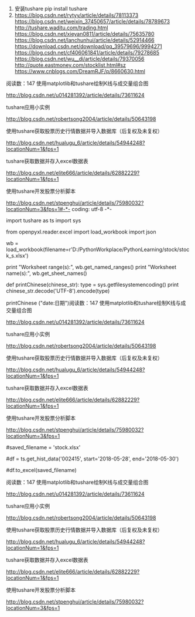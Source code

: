 1. 安装tushare
    pip install tushare
2. https://blog.csdn.net/rytyy/article/details/78113373
https://blog.csdn.net/weixin_37450657/article/details/78789673
http://tushare.waditu.com/trading.html
https://blog.csdn.net/xieyan0811/article/details/75635780
https://blog.csdn.net/lanchunhui/article/details/52914466
https://download.csdn.net/download/qq_39579696/9994271
https://blog.csdn.net/cf406061841/article/details/79278685
https://blog.csdn.net/wu__di/article/details/79370056
http://quote.eastmoney.com/stocklist.html#sz
https://www.cnblogs.com/DreamRJF/p/8660630.html

阅读数：147
使用matplotlib和tushare绘制K线与成交量组合图

http://blog.csdn.net/u014281392/article/details/73611624

tushare应用小实例

http://blog.csdn.net/robertsong2004/article/details/50643198

使用tushare获取股票历史行情数据并导入数据库（后复权及未复权）

http://blog.csdn.net/hualugu_6/article/details/54944248?locationNum=1&fps=1

tushare获取数据并存入excel数据表

http://blog.csdn.net/elite666/article/details/62882229?locationNum=1&fps=1

使用tushare开发股票分析脚本

http://blog.csdn.net/stpenghui/article/details/75980032?locationNum=3&fps=1#-*- coding: utf-8 -*-

import tushare as ts
import sys

from openpyxl.reader.excel import load_workbook
import json


wb = load_workbook(filename=r'D:/PythonWorkplace/PythonLearning/stock/stock_s.xlsx')

print "Worksheet range(s):", wb.get_named_ranges()
print "Worksheet name(s):", wb.get_sheet_names()

def printChinese(chinese_str):
    type = sys.getfilesystemencoding()
    print chinese_str.decode('UTF-8').encode(type)

printChinese ("date:日期")阅读数：147
使用matplotlib和tushare绘制K线与成交量组合图

http://blog.csdn.net/u014281392/article/details/73611624

tushare应用小实例

http://blog.csdn.net/robertsong2004/article/details/50643198

使用tushare获取股票历史行情数据并导入数据库（后复权及未复权）

http://blog.csdn.net/hualugu_6/article/details/54944248?locationNum=1&fps=1

tushare获取数据并存入excel数据表

http://blog.csdn.net/elite666/article/details/62882229?locationNum=1&fps=1

使用tushare开发股票分析脚本

http://blog.csdn.net/stpenghui/article/details/75980032?locationNum=3&fps=1

#saved_filename = 'stock.xlsx'

#df = ts.get_hist_data('002415', start='2018-05-28', end='2018-05-30')

#df.to_excel(saved_filename)


阅读数：147
使用matplotlib和tushare绘制K线与成交量组合图

http://blog.csdn.net/u014281392/article/details/73611624

tushare应用小实例

http://blog.csdn.net/robertsong2004/article/details/50643198

使用tushare获取股票历史行情数据并导入数据库（后复权及未复权）

http://blog.csdn.net/hualugu_6/article/details/54944248?locationNum=1&fps=1

tushare获取数据并存入excel数据表

http://blog.csdn.net/elite666/article/details/62882229?locationNum=1&fps=1

使用tushare开发股票分析脚本

http://blog.csdn.net/stpenghui/article/details/75980032?locationNum=3&fps=1

